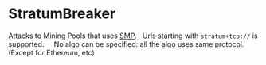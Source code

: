 # StratumBreaker
Attacks to Mining Pools that uses [SMP](https://github.com/ctubio/php-proxy-stratum/wiki/Stratum-Mining-Protocol).   
Urls starting with `stratum+tcp://` is supported.    
No algo can be specified: all the algo uses same protocol. (Except for Ethereum, etc)
